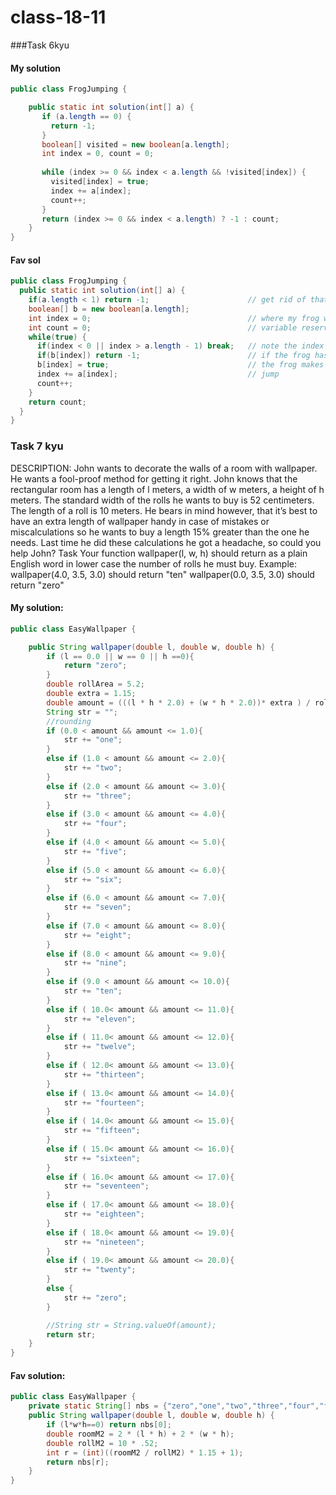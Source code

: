 # class-18-11
###Task 6kyu
#### My solution 
```Java
public class FrogJumping {

    public static int solution(int[] a) {
       if (a.length == 0) {
         return -1;
       }
       boolean[] visited = new boolean[a.length];
       int index = 0, count = 0;
       
       while (index >= 0 && index < a.length && !visited[index]) {
         visited[index] = true;
         index += a[index];
         count++;
       }
       return (index >= 0 && index < a.length) ? -1 : count;
    }
}
```
#### Fav sol
```Java
public class FrogJumping {
  public static int solution(int[] a) {
    if(a.length < 1) return -1;                      // get rid of that degenerate case
    boolean[] b = new boolean[a.length];
    int index = 0;                                   // where my frog woke up
    int count = 0;                                   // variable reserved for return value, counts number of jumps
    while(true) {
      if(index < 0 || index > a.length - 1) break;   // note the index being out of bound implies frog is now free
      if(b[index]) return -1;                        // if the frog has already been here it is a bad sign, surely stuck
      b[index] = true;                               // the frog makes a note to self that it has been here
      index += a[index];                             // jump
      count++;
    }
    return count;
  }
}
```

### Task 7 kyu
DESCRIPTION:
John wants to decorate the walls of a room with wallpaper. He wants a fool-proof method for getting it right.
John knows that the rectangular room has a length of l meters, a width of w meters, a height of h meters. The standard width of the rolls he wants to buy is 52 centimeters. The length of a roll is 10 meters. He bears in mind however, that it’s best to have an extra length of wallpaper handy in case of mistakes or miscalculations so he wants to buy a length 15% greater than the one he needs.
Last time he did these calculations he got a headache, so could you help John?
Task
Your function wallpaper(l, w, h) should return as a plain English word in lower case the number of rolls he must buy.
Example:
wallpaper(4.0, 3.5, 3.0) should return "ten"
wallpaper(0.0, 3.5, 3.0) should return "zero"

#### My solution:
```Java
public class EasyWallpaper {

    public String wallpaper(double l, double w, double h) {
        if (l == 0.0 || w == 0 || h ==0){
            return "zero";
        }
        double rollArea = 5.2;
        double extra = 1.15;
        double amount = (((l * h * 2.0) + (w * h * 2.0))* extra ) / rollArea;
        String str = "";
        //rounding
        if (0.0 < amount && amount <= 1.0){
            str += "one";
        }
        else if (1.0 < amount && amount <= 2.0){
            str += "two";
        }
        else if (2.0 < amount && amount <= 3.0){
            str += "three";
        }
        else if (3.0 < amount && amount <= 4.0){
            str += "four";
        }
        else if (4.0 < amount && amount <= 5.0){
            str += "five";
        }
        else if (5.0 < amount && amount <= 6.0){
            str += "six";
        }
        else if (6.0 < amount && amount <= 7.0){
            str += "seven";
        }
        else if (7.0 < amount && amount <= 8.0){
            str += "eight";
        }
        else if (8.0 < amount && amount <= 9.0){
            str += "nine";
        }
        else if (9.0 < amount && amount <= 10.0){
            str += "ten";
        }
        else if ( 10.0< amount && amount <= 11.0){
            str += "eleven";
        }
        else if ( 11.0< amount && amount <= 12.0){
            str += "twelve";
        }
        else if ( 12.0< amount && amount <= 13.0){
            str += "thirteen";
        }
        else if ( 13.0< amount && amount <= 14.0){
            str += "fourteen";
        }
        else if ( 14.0< amount && amount <= 15.0){
            str += "fifteen";
        }
        else if ( 15.0< amount && amount <= 16.0){
            str += "sixteen";
        }
        else if ( 16.0< amount && amount <= 17.0){
            str += "seventeen";
        }
        else if ( 17.0< amount && amount <= 18.0){
            str += "eighteen";
        }
        else if ( 18.0< amount && amount <= 19.0){
            str += "nineteen";
        }
        else if ( 19.0< amount && amount <= 20.0){
            str += "twenty";
        }
        else {
            str += "zero";
        }

        //String str = String.valueOf(amount);
        return str;
    }
}
```
#### Fav solution: 
```Java
public class EasyWallpaper {
    private static String[] nbs = {"zero","one","two","three","four","five","six","seven","eight","nine","ten","eleven","twelve","thirteen","fourteen","fifteen","sixteen","seventeen","eighteen","nineteen","twenty"};
    public String wallpaper(double l, double w, double h) {
        if (l*w*h==0) return nbs[0];
        double roomM2 = 2 * (l * h) + 2 * (w * h);
        double rollM2 = 10 * .52;
        int r = (int)((roomM2 / rollM2) * 1.15 + 1);
        return nbs[r];
    }
}
```
